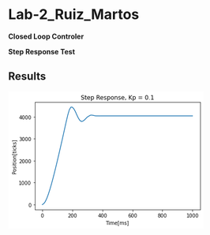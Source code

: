 # Lab-2_Ruiz_Martos
 **Closed Loop Controler**

 **Step Response Test**
## Results
![alt text](kp_0.1_plot.png)

